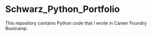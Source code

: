 # Schwarz_Python_Portfolio
This repository contains Python code that I wrote in Career Foundry Bootcamp. 

